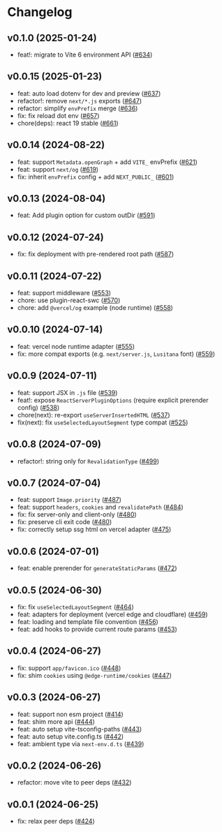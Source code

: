 # Changelog

## v0.1.0 (2025-01-24)

- feat!: migrate to Vite 6 environment API ([#634](https://github.com/hi-ogawa/vite-plugins/pull/634))

## v0.0.15 (2025-01-23)

- feat: auto load dotenv for dev and preview ([#637](https://github.com/hi-ogawa/vite-plugins/pull/637))
- refactor!: remove `next/*.js` exports ([#647](https://github.com/hi-ogawa/vite-plugins/pull/647))
- refactor: simplify `envPrefix` merge ([#636](https://github.com/hi-ogawa/vite-plugins/pull/636))
- fix: fix reload dot env ([#657](https://github.com/hi-ogawa/vite-plugins/pull/657))
- chore(deps): react 19 stable ([#661](https://github.com/hi-ogawa/vite-plugins/pull/661))

## v0.0.14 (2024-08-22)

- feat: support `Metadata.openGraph` + add `VITE_` envPrefix ([#621](https://github.com/hi-ogawa/vite-plugins/pull/621))
- feat: support `next/og` ([#619](https://github.com/hi-ogawa/vite-plugins/pull/619))
- fix: inherit `envPrefix` config + add `NEXT_PUBLIC_` ([#601](https://github.com/hi-ogawa/vite-plugins/pull/601))

## v0.0.13 (2024-08-04)

- feat: Add plugin option for custom outDir ([#591](https://github.com/hi-ogawa/vite-plugins/pull/591))

## v0.0.12 (2024-07-24)

- fix: fix deployment with pre-rendered root path ([#587](https://github.com/hi-ogawa/vite-plugins/pull/587))

## v0.0.11 (2024-07-22)

- feat: support middleware ([#553](https://github.com/hi-ogawa/vite-plugins/pull/553))
- chore: use plugin-react-swc ([#570](https://github.com/hi-ogawa/vite-plugins/pull/570))
- chore: add `@vercel/og` example (node runtime) ([#558](https://github.com/hi-ogawa/vite-plugins/pull/558))

## v0.0.10 (2024-07-14)

- feat: vercel node runtime adapter ([#555](https://github.com/hi-ogawa/vite-plugins/pull/555))
- fix: more compat exports (e.g. `next/server.js`, `Lusitana` font) ([#559](https://github.com/hi-ogawa/vite-plugins/pull/559))

## v0.0.9 (2024-07-11)

- feat: support JSX in `.js` file ([#539](https://github.com/hi-ogawa/vite-plugins/pull/539))
- feat!: expose `ReactServerPluginOptions` (require explicit prerender config) ([#538](https://github.com/hi-ogawa/vite-plugins/pull/538))
- chore(next): re-export `useServerInsertedHTML` ([#537](https://github.com/hi-ogawa/vite-plugins/pull/537))
- fix(next): fix `useSelectedLayoutSegment` type compat ([#525](https://github.com/hi-ogawa/vite-plugins/pull/525))

## v0.0.8 (2024-07-09)

- refactor!: string only for `RevalidationType` ([#499](https://github.com/hi-ogawa/vite-plugins/pull/499))

## v0.0.7 (2024-07-04)

- feat: support `Image.priority` ([#487](https://github.com/hi-ogawa/vite-plugins/pull/487))
- feat: support `headers`, `cookies` and `revalidatePath` ([#484](https://github.com/hi-ogawa/vite-plugins/pull/484))
- fix: fix server-only and client-only ([#480](https://github.com/hi-ogawa/vite-plugins/pull/480))
- fix: preserve cli exit code ([#480](https://github.com/hi-ogawa/vite-plugins/pull/480))
- fix: correctly setup ssg html on vercel adapter ([#475](https://github.com/hi-ogawa/vite-plugins/pull/475))

## v0.0.6 (2024-07-01)

- feat: enable prerender for `generateStaticParams` ([#472](https://github.com/hi-ogawa/vite-plugins/pull/472))

## v0.0.5 (2024-06-30)

- fix: fix `useSelectedLayoutSegment` ([#464](https://github.com/hi-ogawa/vite-plugins/pull/464))
- feat: adapters for deployment (vercel edge and cloudflare) ([#459](https://github.com/hi-ogawa/vite-plugins/pull/459))
- feat: loading and template file convention ([#456](https://github.com/hi-ogawa/vite-plugins/pull/456))
- feat: add hooks to provide current route params ([#453](https://github.com/hi-ogawa/vite-plugins/pull/453))

## v0.0.4 (2024-06-27)

- fix: support `app/favicon.ico` ([#448](https://github.com/hi-ogawa/vite-plugins/pull/448))
- fix: shim `cookies` using `@edge-runtime/cookies` ([#447](https://github.com/hi-ogawa/vite-plugins/pull/447))

## v0.0.3 (2024-06-27)

- feat: support non esm project ([#414](https://github.com/hi-ogawa/vite-plugins/pull/414))
- feat: shim more api ([#444](https://github.com/hi-ogawa/vite-plugins/pull/444))
- feat: auto setup vite-tsconfig-paths ([#443](https://github.com/hi-ogawa/vite-plugins/pull/443))
- feat: auto setup vite.config.ts ([#442](https://github.com/hi-ogawa/vite-plugins/pull/442))
- feat: ambient type via `next-env.d.ts` ([#439](https://github.com/hi-ogawa/vite-plugins/pull/439))

## v0.0.2 (2024-06-26)

- refactor: move vite to peer deps ([#432](https://github.com/hi-ogawa/vite-plugins/pull/432))

## v0.0.1 (2024-06-25)

- fix: relax peer deps ([#424](https://github.com/hi-ogawa/vite-plugins/pull/424))
